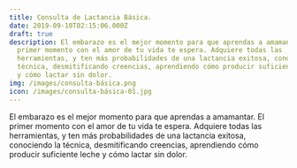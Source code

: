 ```yaml
---
title: Consulta de Lactancia Básica.
date: 2019-09-10T02:15:06.000Z
draft: true
description: El embarazo es el mejor momento para que aprendas a amamantar. El
  primer momento con el amor de tu vida te espera. Adquiere todas las
  herramientas, y ten más probabilidades de una lactancia exitosa, conociendo la
  técnica, desmitificando creencias, aprendiendo cómo producir suficiente leche
  y cómo lactar sin dolor.
img: /images/consulta-básica.png
icon: /images/consulta-básica-01.jpg
---
```


El embarazo es el mejor momento para que aprendas a amamantar. El primer momento con el amor de tu vida te espera. Adquiere todas las herramientas, y ten más probabilidades de una lactancia exitosa, conociendo la técnica, desmitificando creencias, aprendiendo cómo producir suficiente leche y cómo lactar sin dolor.